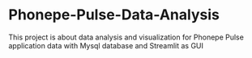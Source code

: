 # Phonepe-Pulse-Data-Analysis
This project is about data analysis and visualization for Phonepe Pulse application data with Mysql database and Streamlit as GUI
